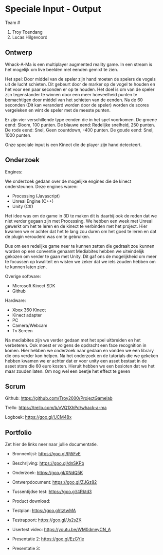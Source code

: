 # Speciale Input - Output
Team #
1. Troy Toendang
2. Lucas Hilgevoord

## Ontwerp
Whack-A-Ma is een multiplayer augmented reality game. In een stream is het mogelijk om live beelden met eenden gemixt te zien.

Het spel: Door middel van de speler zijn hand moeten de spelers de vogels uit de lucht schieten. Dit gebeurt door de marker op de vogel te houden en het voor een paar seconden er op te houden.
Het doel is om van de speler zijn tegenstander te winnen door een meer hoeveelheid punten te bemachtigen door middel van het schieten van de eenden. Na de 60 seconden (Dit kan veranderd worden door de speler) worden de scores vergeleken en wint de speler met de meeste punten.

Er zijn vier verschillende type eenden die in het spel voorkomen. 
De groene eend: Sloom, 100 punten.
De blauwe eend: Redelijke snelheid, 250 punten.
De rode eend: Snel, Geen countdown, -400 punten.
De goude eend: Snel, 1000 punten.

Onze speciale input is een Kinect die de player zijn hand detecteert.


## Onderzoek
Engines:

We onderzoek gedaan over de mogelijke engines die de kinect ondersteunen. 
Deze engines waren:
- Processing (Javascript)
- Unreal Engine (C++)
- Unity (C#)

Het idee was om de game in 3D te maken dit is daarbij ook de reden dat we niet verder gegaan zijn met Processing.
We hebben een week met Unreal gewerkt om het te leren en de kinect te verbinden met het project. Hier kwamen we er achter dat het te lang zou duren om het goed te leren en dat de plugin verouderd was om te gebruiken.

Dus om een redelijke game neer te kunnen zetten die gedraait zou kunnen worden op een conventie genaamt Mediabites hebben we uiteindelijk gekozen om verder te gaan met Unity. Dit gaf ons de mogelijkheid om meer te focussen op kwaliteit en wisten we zeker dat we iets zouden hebben om te kunnen laten zien.

Overige software:
- Microsoft Kinect SDK
- Github

Hardware:
- Xbox 360 Kinect
- Kinect adapter
- PC
- Camera/Webcam
- Tv Screen

Na mediabites zijn we verder gedaan met het spel uitbreiden en het verbeteren. Ook moest er volgens de opdracht een face recognition in komen. Hier hebben we onderzoek naar gedaan en vonden we een library die ons verder kon helpen. Na het onderzoek en de tutorials die we gekeken hebben kwamen we er achter dat er voor unity een asset bestaat in de asset store die 60 euro kosten. Hieruit hebben we een besloten dat we het maar zouden laten. Om nog wel een beetje het effect te geven 

## Scrum
Github:
https://github.com/Troy2000/ProjectGamelab

Trello:
https://trello.com/b/vVQ1XhPd/whack-a-ma

Logboek:
https://goo.gl/UCM48x


## Portfolio
Zet hier de links neer naar jullie documentatie.
* Bronnenlijst: https://goo.gl/Rj5FvE
* Beschrijving: https://goo.gl/dnSKPb
* Onderzoek: https://goo.gl/XNdQ5K

* Ontwerpdocument: https://goo.gl/ZJGz82
* Tussentijdse test: https://goo.gl/4Rktd3

* Product download:
* Testplan: https://goo.gl/tztwMA
* Testrapport: https://goo.gl/Js2sZK
* Usertest video: https://youtu.be/WM0dmeyCN_A

* Presentatie 2: https://goo.gl/EzGYie
* Presentatie 3: 
